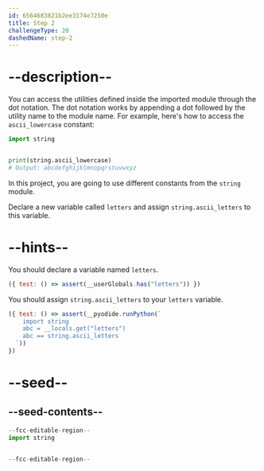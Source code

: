 ```yaml
---
id: 6564683821b2ee3174e7250e
title: Step 2
challengeType: 20
dashedName: step-2
---
```


# --description--

You can access the utilities defined inside the imported module through the dot notation. The dot notation works by appending a dot followed by the utility name to the module name. For example, here's how to access the `ascii_lowercase` constant:

```py
import string


print(string.ascii_lowercase)
# Output: abcdefghijklmnopqrstuvwxyz
```

In this project, you are going to use different constants from the `string` module. 

Declare a new variable called `letters` and assign `string.ascii_letters` to this variable.

# --hints--

You should declare a variable named `letters`.

```js
({ test: () => assert(__userGlobals.has("letters")) })
```

You should assign `string.ascii_letters` to your `letters` variable.

```js
({ test: () => assert(__pyodide.runPython(`
    import string
    abc = __locals.get("letters")
    abc == string.ascii_letters
  `))
})
```

# --seed--

## --seed-contents--

```py
--fcc-editable-region--
import string


--fcc-editable-region--
```
